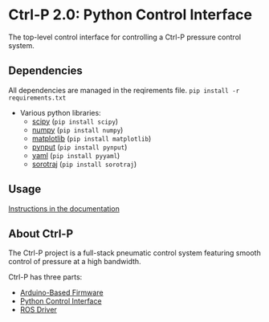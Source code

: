 # Ctrl-P 2.0: Python Control Interface
The top-level control interface for controlling a Ctrl-P pressure control system.

## Dependencies
All dependencies are managed in the reqirements file.
`pip install -r requirements.txt`

- Various python libraries:
	- [scipy](https://www.scipy.org/) (`pip install scipy`)
	- [numpy](https://www.numpy.org/) (`pip install numpy`)
	- [matplotlib](https://matplotlib.org/) (`pip install matplotlib`)
	- [pynput](https://pypi.org/project/pynput/) (`pip install pynput`)
	- [yaml](https://pyyaml.org/wiki/PyYAMLDocumentation) (`pip install pyyaml`)
	- [sorotraj](https://pypi.org/project/sorotraj/) (`pip install sorotraj`)

## Usage
[Instructions in the documentation](https://cbteeple.github.io/pressure_controller_docs/)

## About Ctrl-P
The Ctrl-P project is a full-stack pneumatic control system featuring smooth control of pressure at a high bandwidth.

Ctrl-P has three parts:
- [Arduino-Based Firmware](https://github.com/cbteeple/pressure_controller)
- [Python Control Interface](https://github.com/cbteeple/pressure_control_interface)
- [ROS Driver](https://github.com/cbteeple/pressure_control_cbt)